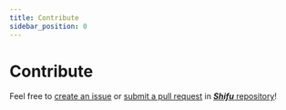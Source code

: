 ```yaml
---
title: Contribute
sidebar_position: 0
---
```


# Contribute

Feel free to [create an issue](https://github.com/Edgenesis/shifu/issues/new/choose) or [submit a pull request](https://github.com/Edgenesis/shifu/pulls) in [***Shifu*** repository](https://github.com/Edgenesis/shifu)!
